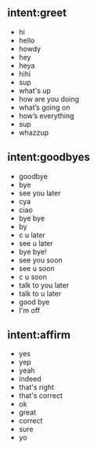 ## intent:greet
- hi
- hello
- howdy
- hey
- heya
- hihi
- sup
- what's up
- how are you doing
- what’s going on
- how’s everything
- sup
- whazzup


## intent:goodbyes 
- goodbye
- bye
- see you later
- cya
- ciao
- bye bye
- by
- c u later
- see u later
- bye bye!
- see you soon
- see u soon
- c u soon
- talk to you later
- talk to u later
- good bye
- I'm off


## intent:affirm
- yes
- yep
- yeah 
- indeed
- that's right
- that's correct
- ok
- great
- correct
- sure
- yo
